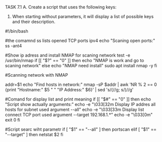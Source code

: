 TASK 7.1
A. Create a script that uses the following keys:

1. When starting without parameters,
it will display a list of possible keys and their description.

#!/bin/bash

#the comamnd ss lists opened TCP ports ipv4
echo "Scaning open ports:"
ss -ant4  

#Show ip adress and install NMAP for scaning network
test -e /usr/bin/nmap
if [[ "$?" == "0" ]]
then 
	echo "NMAP is work and go to scaning network"
else
	echo "NMAP need install"
sudo apt install nmap -y
fi

#Scanning network with NMAP

addr=$1
echo "Find hosts in network:"
nmap -sP $addr | awk 'NR % 2 == 0 {print "Hostname:" $5 "   " "IP Address:" $6}' | sed 's/(//g; s/)//g'

#Comand for display list and print meaning
if [[ "$#" == "0" ]]
then 
	echo "Script show actually arguments:"
	echo -e "\033[32m Display IP addres all hosts for subnet used argument  --all"
	echo -e "\033[33m Display list connect TCP port used argument --target 192.168.1.*"
	echo -e "\033[0m"
exit 0
fi


#Script searc wiht parametr
if [ "$1" == "--all" ]
then
	portscan
elif [ "$1" == "--target" ]
then
	netstat $2
fi
